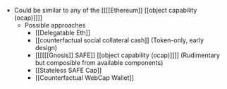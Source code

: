 - Could be similar to any of the [[[[Ethereum]] [[object capability (ocap)]]]] 
    - Possible approaches
        - [[Delegatable Eth]]
        - [[counterfactual social collateral cash]] (Token-only, early design)
        - [[[[[[Gnosis]] SAFE]] [[object capability (ocap)]]]] (Rudimentary but composible from available components)
        - [[Stateless SAFE Cap]]
        - [[Counterfactual WebCap Wallet]]
